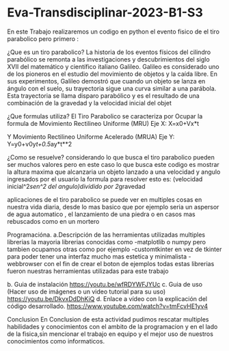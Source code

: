 # Eva-Transdisciplinar-2023-B1-S3

En este Trabajo realizaremos un codigo en python 
el evento fisico de el tiro parabolico
pero primero :

¿Que es un tiro parabolico?
La historia de los eventos físicos del cilindro parabólico se remonta a las investigaciones y descubrimientos del siglo XVII del matemático y científico italiano
Galileo. Galileo es considerado uno de los pioneros en el estudio del movimiento de objetos y la caída libre. En sus experimentos, Galileo demostró que cuando un
objeto se lanza en ángulo con el suelo, su trayectoria sigue una curva similar a una parábola. Esta trayectoria se llama disparo parabólico y es el resultado de una
combinación de la gravedad y la velocidad inicial del objet

¿Que formulas utiliza?
El Tiro Parabolico se caracteriza por Ocupar la formula de
Movimiento Rectilineo Uniforme (MRU) 
Eje X:
X=x0+Vx*t

Y Movimiento Rectilineo Uniforme Acelerado (MRUA)
Eje Y:
Y=y0+v0y*t+0.5*ay*t**2

¿Como se resuelve?
considerando lo que busca el tiro parabolico pueden ser muchos valores 
pero en este caso lo que busca este codigo es mostrar la altura maxima que alcanzaria un
objeto lanzado a una velocidad y angulo ingresados por el usuario
la formula para resolver esto es:
(velocidad inicial^2*sen^2 del angulo)dividido por 2*gravedad


aplicaciones de el tiro parabolico se puede ver
en multiples cosas en nuestra vida diaria, desde lo mas basico que 
por ejemplo seria un aspersor de agua automatico , el lanzamiento de una piedra
o en casos mas rebuscados como en un mortero

Programacióna.
a.Descripción de las herramientas utilizadas
multiples librerias la mayoria librerias conocidas como
-matplotlib o numpy pero tambien ocupamos otras como por ejemplo
-customtkinter en vez de tkinter para poder tener una interfaz mucho mas
estetica y minimalista
-webbrowser con el fin de crear el boton de ejemplos
todas estas librerias fueron nuestras herramientas utilizadas para este
trabajo 

b. Guia de instalación
https://youtu.be/wfRDYWFJYUc
c. Guia de uso (Hacer uso de imágenes o un video tutorial para su uso)
https://youtu.be/DkvxDdDhKiQ
d. Enlace a vídeo con la explicación del código desarrollado.
https://www.youtube.com/watch?v=tmFcvHE1yv4

Conclusion
En Conclusion de esta actividad pudimos rescatar multiples 
habilidades y conocimientos con el ambito de la programacion 
y en el lado de la fisica,sin mencionar el trabajo en equipo 
y el mejor uso de nuestros conocimientos como informaticos.
